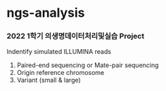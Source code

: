 # ngs-analysis
### 2022 1학기 의생명데이터처리및실습 Project

Indentify simulated ILLUMINA reads 
1) Paired-end sequencing or Mate-pair sequencing
2) Origin reference chromosome
3) Variant (small & large)
